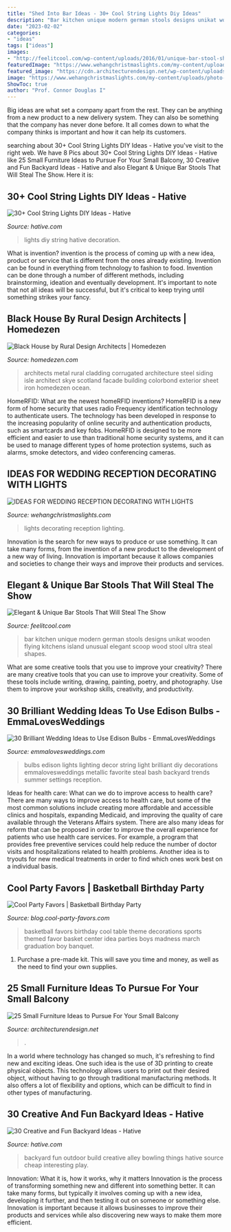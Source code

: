 ```yaml
---
title: "Shed Into Bar Ideas - 30+ Cool String Lights Diy Ideas"
description: "Bar kitchen unique modern german stools designs unikat wooden flying kitchens island unusual elegant scoop wood stool ultra steal shapes"
date: "2023-02-02"
categories:
- "ideas"
tags: ["ideas"]
images:
- "http://feelitcool.com/wp-content/uploads/2016/01/unique-bar-stool-shapes.jpg"
featuredImage: "https://www.wehangchristmaslights.com/my-content/uploads/photo-gallery/f0118ae9a4c96706a7f24bdc38fdc990.jpg"
featured_image: "https://cdn.architecturendesign.net/wp-content/uploads/2016/05/AD-Small-Furniture-Ideas-to-Pursue-For-Your-Small-Balcony-01.jpg"
image: "https://www.wehangchristmaslights.com/my-content/uploads/photo-gallery/f0118ae9a4c96706a7f24bdc38fdc990.jpg"
ShowToc: true
author: "Prof. Connor Douglas I"
---
```



Big ideas are what set a company apart from the rest. They can be anything from a new product to a new delivery system. They can also be something that the company has never done before. It all comes down to what the company thinks is important and how it can help its customers.

	

		
searching about 30+ Cool String Lights DIY Ideas - Hative you've visit to the right web. We have 8 Pics about 30+ Cool String Lights DIY Ideas - Hative like 25 Small Furniture Ideas to Pursue For Your Small Balcony, 30 Creative and Fun Backyard Ideas - Hative and also Elegant &amp; Unique Bar Stools That Will Steal The Show. Here it is:
		
    
## 30+ Cool String Lights DIY Ideas - Hative

<img loading=lazy src="https://hative.com/wp-content/uploads/2015/01/string-lights-diy-ideas/32-string-lights-diy-ideas.jpg" onerror="this.onerror=null;this.src='https://tse3.mm.bing.net/th?id=OIP.VyP_jA5wiIkHWWWy4mfmsAHaFr&amp;pid=15.1';" alt="30+ Cool String Lights DIY Ideas - Hative">

_Source: hative.com_

>lights diy string hative decoration. 

	

What is invention?
invention is the process of coming up with a new idea, product or service that is different from the ones already existing. Invention can be found in everything from technology to fashion to food. 
Invention can be done through a number of different methods, including brainstorming, ideation and eventually development. It's important to note that not all ideas will be successful, but it's critical to keep trying until something strikes your fancy.

    
## Black House By Rural Design Architects | Homedezen

<img loading=lazy src="http://www.homedezen.com/wp-content/uploads/2015/03/Black-House-by-Rural-Design-Architects-12.jpg" onerror="this.onerror=null;this.src='https://tse3.mm.bing.net/th?id=OIP.TNNrFp4rWTobG83Wz_FZgQHaLG&amp;pid=15.1';" alt="Black House by Rural Design Architects | Homedezen">

_Source: homedezen.com_

>architects metal rural cladding corrugated architecture steel siding isle architect skye scotland facade building colorbond exterior sheet iron homedezen ocean. 

	

HomeRFID: What are the newest homeRFID inventions?
HomeRFID is a new form of home security that uses radio Frequency identification technology to authenticate users. The technology has been developed in response to the increasing popularity of online security and authentication products, such as smartcards and key fobs. HomeRFID is designed to be more efficient and easier to use than traditional home security systems, and it can be used to manage different types of home protection systems, such as alarms, smoke detectors, and video conferencing cameras.

    
## IDEAS FOR WEDDING RECEPTION DECORATING WITH LIGHTS

<img loading=lazy src="https://www.wehangchristmaslights.com/my-content/uploads/photo-gallery/f0118ae9a4c96706a7f24bdc38fdc990.jpg" onerror="this.onerror=null;this.src='https://tse3.mm.bing.net/th?id=OIP.-nEnL6qHd5cWZVubYwg09AHaJQ&amp;pid=15.1';" alt="IDEAS FOR WEDDING RECEPTION DECORATING WITH LIGHTS">

_Source: wehangchristmaslights.com_

>lights decorating reception lighting. 

	

Innovation is the search for new ways to produce or use something. It can take many forms, from the invention of a new product to the development of a new way of living. Innovation is important because it allows companies and societies to change their ways and improve their products and services.

    
## Elegant &amp; Unique Bar Stools That Will Steal The Show

<img loading=lazy src="http://feelitcool.com/wp-content/uploads/2016/01/unique-bar-stool-shapes.jpg" onerror="this.onerror=null;this.src='https://tse3.mm.bing.net/th?id=OIP.T_8tS8N06oyM4LfZhxfOPAHaLL&amp;pid=15.1';" alt="Elegant &amp; Unique Bar Stools That Will Steal The Show">

_Source: feelitcool.com_

>bar kitchen unique modern german stools designs unikat wooden flying kitchens island unusual elegant scoop wood stool ultra steal shapes. 

	

What are some creative tools that you use to improve your creativity?
There are many creative tools that you can use to improve your creativity. Some of these tools include writing, drawing, painting, poetry, and photography. Use them to improve your workshop skills, creativity, and productivity.

    
## 30 Brilliant Wedding Ideas To Use Edison Bulbs - EmmaLovesWeddings

<img loading=lazy src="https://emmalovesweddings.com/wp-content/uploads/2017/10/Edison-bulbs-string-lights-for-wedding-decorations.jpg" onerror="this.onerror=null;this.src='https://tse3.mm.bing.net/th?id=OIP.fPbrg577dAz4wFbO32z5BgHaLH&amp;pid=15.1';" alt="30 Brilliant Wedding Ideas to Use Edison Bulbs - EmmaLovesWeddings">

_Source: emmalovesweddings.com_

>bulbs edison lights lighting decor string light brilliant diy decorations emmalovesweddings metallic favorite steal bash backyard trends summer settings reception. 

	

Ideas for health care: What can we do to improve access to health care?
There are many ways to improve access to health care, but some of the most common solutions include creating more affordable and accessible clinics and hospitals, expanding Medicaid, and improving the quality of care available through the Veterans Affairs system. There are also many ideas for reform that can be proposed in order to improve the overall experience for patients who use health care services. For example, a program that provides free preventive services could help reduce the number of doctor visits and hospitalizations related to health problems. Another idea is to tryouts for new medical treatments in order to find which ones work best on a individual basis.

    
## Cool Party Favors | Basketball Birthday Party

<img loading=lazy src="http://blog.cool-party-favors.com/wp-content/uploads/2012/09/Basketball-Favors-739x1024.jpg" onerror="this.onerror=null;this.src='https://tse1.mm.bing.net/th?id=OIP.dgGt56amOblsK2ME3TWaKQHaKQ&amp;pid=15.1';" alt="Cool Party Favors | Basketball Birthday Party">

_Source: blog.cool-party-favors.com_

>basketball favors birthday cool table theme decorations sports themed favor basket center idea parties boys madness march graduation boy banquet. 

	

1. Purchase a pre-made kit. This will save you time and money, as well as the need to find your own supplies.

    
## 25 Small Furniture Ideas To Pursue For Your Small Balcony

<img loading=lazy src="https://cdn.architecturendesign.net/wp-content/uploads/2016/05/AD-Small-Furniture-Ideas-to-Pursue-For-Your-Small-Balcony-01.jpg" onerror="this.onerror=null;this.src='https://tse4.mm.bing.net/th?id=OIP.OJ8U2r8CVhnHqIqnUiO4YQHaJ4&amp;pid=15.1';" alt="25 Small Furniture Ideas to Pursue For Your Small Balcony">

_Source: architecturendesign.net_

>. 

	

In a world where technology has changed so much, it's refreshing to find new and exciting ideas. One such idea is the use of 3D printing to create physical objects. This technology allows users to print out their desired object, without having to go through traditional manufacturing methods. It also offers a lot of flexibility and options, which can be difficult to find in other types of manufacturing.

    
## 30 Creative And Fun Backyard Ideas - Hative

<img loading=lazy src="https://hative.com/wp-content/uploads/2015/03/backyard-ideas/2-build-an-outdoor-bowling-alley.jpg" onerror="this.onerror=null;this.src='https://tse3.mm.bing.net/th?id=OIP.kR8Jks7YbIb4M5tyKYHcYQHaJS&amp;pid=15.1';" alt="30 Creative and Fun Backyard Ideas - Hative">

_Source: hative.com_

>backyard fun outdoor build creative alley bowling things hative source cheap interesting play. 

	

Innovation: What it is, how it works, why it matters
Innovation is the process of transforming something new and different into something better. It can take many forms, but typically it involves coming up with a new idea, developing it further, and then testing it out on someone or something else. Innovation is important because it allows businesses to improve their products and services while also discovering new ways to make them more efficient.

